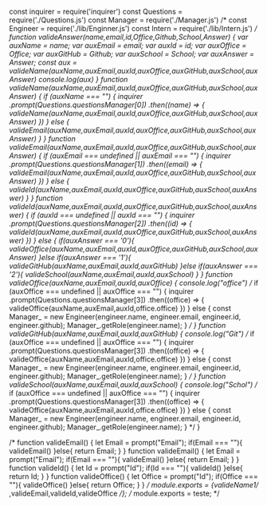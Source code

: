 const inquirer = require('inquirer')
const Questions = require('./Questions.js')
const Manager = require('./Manager.js')
/* const Engineer = require('./lib/Enginner.js')
const Intern = require('./lib/Intern.js') */
function valideAnswer(name,email,id,Office,Github,School,Answer) {
    var auxName = name;
    var auxEmail = email;
    var auxId = id;
    var auxOffice = Office;
    var auxGitHub = Github;
    var auxSchool = School;
    var auxAnswer = Answer;
    const aux = valideName(auxName,auxEmail,auxId,auxOffice,auxGitHub,auxSchool,auxAnswer)
   console.log(aux)
}
function valideName(auxName,auxEmail,auxId,auxOffice,auxGitHub,auxSchool,auxAnswer) {
   if (auxName === "") {
        inquirer
            .prompt(Questions.questionsManager[0])
            .then((name) => {
                valideName(auxName,auxEmail,auxId,auxOffice,auxGitHub,auxSchool,auxAnswer)
            })
    } else {
        valideEmail(auxName,auxEmail,auxId,auxOffice,auxGitHub,auxSchool,auxAnswer)
    }
}
function valideEmail(auxName,auxEmail,auxId,auxOffice,auxGitHub,auxSchool,auxAnswer) {
    if (auxEmail === undefined || auxEmail === "") {
        inquirer
            .prompt(Questions.questionsManager[1])
            .then((email) => {
                valideEmail(auxName,auxEmail,auxId,auxOffice,auxGitHub,auxSchool,auxAnswer)
            })
    } else {
        valideId(auxName,auxEmail,auxId,auxOffice,auxGitHub,auxSchool,auxAnswer)
    }
}
function valideId(auxName,auxEmail,auxId,auxOffice,auxGitHub,auxSchool,auxAnswer) {
    if (auxId === undefined || auxId === "") {
        inquirer
            .prompt(Questions.questionsManager[2])
            .then((id) => {
                valideId(auxName,auxEmail,auxId,auxOffice,auxGitHub,auxSchool,auxAnswer)
            })
    } else {
    if(auxAnswer === '0'){
        valideOffice(auxName,auxEmail,auxId,auxOffice,auxGitHub,auxSchool,auxAnswer)
    }else if(auxAnswer === '1'){
             valideGitHub(auxName,auxEmail,auxId,auxGitHub)
        }else if(auxAnswer === '2'){
                  valideSchool(auxName,auxEmail,auxId,auxSchool)
    }
}
function valideOffice(auxName,auxEmail,auxId,auxOffice) {
    console.log("office")
   /*  if (auxOffice === undefined || auxOffice === "") {
        inquirer
            .prompt(Questions.questionsManager[3])
            .then((office) => {
                valideOffice(auxName,auxEmail,auxId,office.office)
            })
    } else {
        const Manager_ = new Engineer(engineer.name, engineer.email,
            engineer.id, engineer.github);
            Manager_.getRole(engineer.name);
    } */
}
function valideGitHub(auxName,auxEmail,auxId,auxGitHub) {
    console.log("Git")
   /*  if (auxOffice === undefined || auxOffice === "") {
        inquirer
            .prompt(Questions.questionsManager[3])
            .then((office) => {
                valideOffice(auxName,auxEmail,auxId,office.office)
            })
    } else {
        const Manager_ = new Engineer(engineer.name, engineer.email,
            engineer.id, engineer.github);
            Manager_.getRole(engineer.name);
    } */
}
function valideSchool(auxName,auxEmail,auxId,auxSchool) {
    console.log("Schol")
   /*  if (auxOffice === undefined || auxOffice === "") {
        inquirer
            .prompt(Questions.questionsManager[3])
            .then((office) => {
                valideOffice(auxName,auxEmail,auxId,office.office)
            })
    } else {
        const Manager_ = new Engineer(engineer.name, engineer.email,
            engineer.id, engineer.github);
            Manager_.getRole(engineer.name);
    } */
}


/* 
function valideEmail() {
let Email = prompt("Email");
    if(Email === ""){
        valideEmail()
    }else{
        return Email;
    }
}
function valideEmail() {
let Email = prompt("Email");
    if(Email === ""){
        valideEmail()
    }else{
        return Email;
    }
}
function valideId() {
let Id = prompt("Id");
    if(Id === ""){
        valideId()
    }else{
        return Id;
    }
}
function valideOffice() {
let Office = prompt("Id");
    if(Office === ""){
        valideOffice()
    }else{
        return Office;
    }
}
 */
module.exports = {valideName1/* ,valideEmail,valideId,valideOffice */};
/* module.exports = teste; */